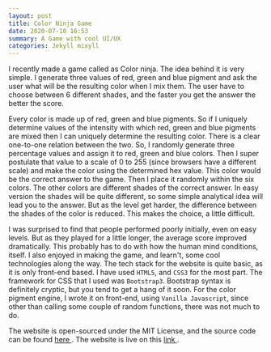 ```yaml
---
layout: post
title: Color Ninja Game
date: 2020-07-10 16:53
summary: A Game with cool UI/UX
categories: Jekyll mixyll
---
```


I recently made a game called as Color ninja. The idea behind it is very simple. I generate three values of red, green and blue pigment and ask the user what will be the resulting color when I mix them. The user have to choose between 6 different shades, and the faster you get the answer the better the score.

Every color is made up of red, green and blue pigments. So if I uniquely determine values of the intensity with which red, green and blue pigments are mixed then I can uniquely determine the resulting color. There is a clear one-to-one relation between the two. So, I randomly generate three percentage values and assign it to red, green and blue colors. Then I super postulate that value to a scale of 0 to 255 (since browsers have a different scale) and make the color using the determined hex value. This color would be the correct answer to the game. Then I place it randomly within the six colors. The other colors are different shades of the correct answer. In easy version the shades will be quite different, so some simple analytical idea will lead you to the answer. But as the level get harder, the difference between the shades of the color is reduced. This makes the choice, a little difficult.

I was surprised to find that people performed poorly initially, even on easy levels. But as they played for a little longer, the average score improved dramatically. This probably has to do with how the human mind conditions, itself. I also enjoyed in making the game, and learn't, some cool technologies along the way. The tech stack for the website is quite basic, as it is only front-end based. I have used `HTML5`, and `CSS3` for the most part. The framework for CSS that I used was `Bootstrap3`. Bootstrap syntax is definitely cryptic, but you tend to get a hang of it soon. For the color pigment engine, I wrote it on front-end, using `Vanilla Javascript`, since other than calling some couple of random functions, there was not much to do.

The website is open-sourced under the MIT License, and the source code can be found <a href="https://github.com/kartikeytewari/Color-Ninja"> here </a>. The website is live on this <a href="https://kartikeytewari.github.io/Color-Ninja/"> link </a>.
